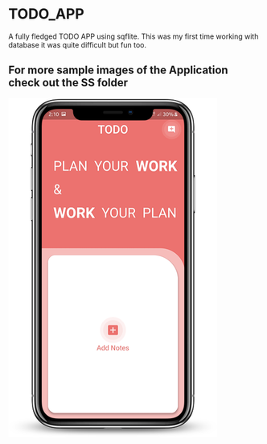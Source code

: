 # TODO_APP

A fully fledged TODO APP using sqflite.
This was my first time working with database it was quite difficult but fun too.

## For more sample images of the Application check out the SS folder

![addnote](https://github.com/Shashwat-Joshi/TODO_APP/blob/master/SS/addNote.png)
